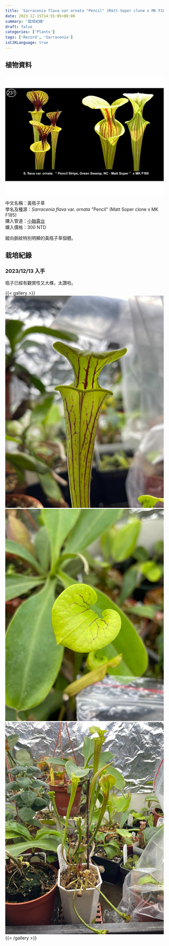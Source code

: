 ```yaml
---
title: 'Sarracenia flava var ornata "Pencil" (Matt Soper clone x MK F185) 黃瓶子草'
date: 2023-12-15T14:55:05+08:00
summary: '栽培紀錄'
draft: false
categories: ['Plants']
tags: ['Record', 'Sarracenia']
isCJKLanguage: true
---
```


## 植物資料

![親本照片](./images/parent.jpg "網路找的親本照，來源：[sarracenia.cz](https://shop.sarracenia.cz/en/s231--25-semen/)")

中文名稱：黃瓶子草  
學名及種源：*Sarracenia flava* var. *ornata* "Pencil" (Matt Soper clone x MK F185)  
購入管道：[小蝕露台](https://www.facebook.com/littlebalconyofcarnivore/)  
購入價格：300 NTD  

縱向脈紋特別明顯的黃瓶子草個體。  

## 栽培紀錄

### 2023/12/13 入手

瓶子已經有觀賞性又大棵，太讚啦。

{{< gallery >}}
  <img src="./images/2023-12-13(1).jpg" class="grid-w33">
  <img src="./images/2023-12-13(2).jpg" class="grid-w33">
  <img src="./images/2023-12-13(3).jpg" class="grid-w33">
{{< /gallery >}}
